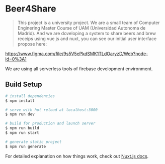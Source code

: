 # Beer4Share

> This project is a university project. We are a small team of Computer Enginering Master Course of UAM (Universidad Autonoma de Madrid). And we are doveloping a system to share beers and brew receips using vue js and nuxt, you can see our initial  user interface propose here:

https://www.figma.com/file/9s5V5ePkdSMK1TLdOaryzD/Web?node-id=0%3A1

We are using all serverless tools of firebase development environment.

## Build Setup

```bash
# install dependencies
$ npm install

# serve with hot reload at localhost:3000
$ npm run dev

# build for production and launch server
$ npm run build
$ npm run start

# generate static project
$ npm run generate
```

For detailed explanation on how things work, check out [Nuxt.js docs](https://nuxtjs.org).



